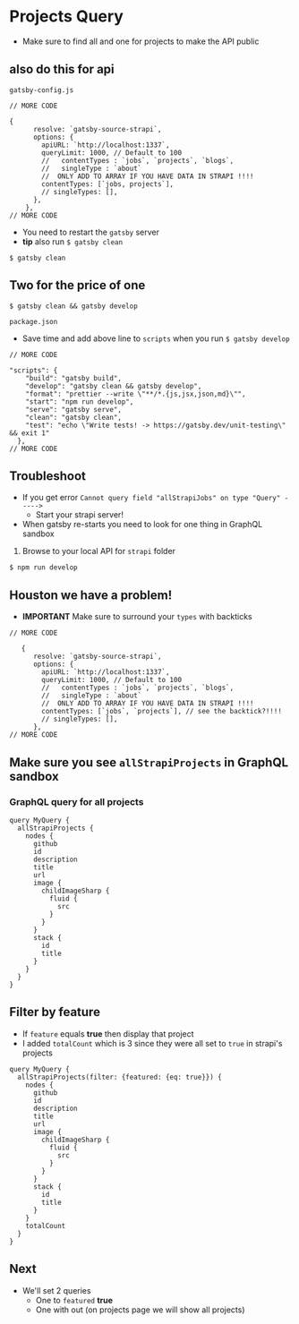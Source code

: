 # Projects Query
* Make sure to find all and one for projects to make the API public

## also do this for api
`gatsby-config.js`

```
// MORE CODE

{
      resolve: `gatsby-source-strapi`,
      options: {
        apiURL: `http://localhost:1337`,
        queryLimit: 1000, // Default to 100
        //   contentTypes : `jobs`, `projects`, `blogs`,
        //   singleType : `about`
        //  ONLY ADD TO ARRAY IF YOU HAVE DATA IN STRAPI !!!!
        contentTypes: [`jobs, projects`],
        // singleTypes: [],
      },
    },
// MORE CODE
```

* You need to restart the `gatsby` server
* **tip** also run `$ gatsby clean`

`$ gatsby clean`

## Two for the price of one
`$ gatsby clean && gatsby develop`

`package.json`

* Save time and add above line to `scripts` when you run `$ gatsby develop`

```
// MORE CODE

"scripts": {
    "build": "gatsby build",
    "develop": "gatsby clean && gatsby develop",
    "format": "prettier --write \"**/*.{js,jsx,json,md}\"",
    "start": "npm run develop",
    "serve": "gatsby serve",
    "clean": "gatsby clean",
    "test": "echo \"Write tests! -> https://gatsby.dev/unit-testing\" && exit 1"
  },
// MORE CODE
```

## Troubleshoot
* If you get error `Cannot query field "allStrapiJobs" on type "Query" ----->`
  - Start your strapi server!
* When gatsby re-starts you need to look for one thing in GraphQL sandbox

1. Browse to your local API for `strapi` folder

`$ npm run develop`

## Houston we have a problem!
* **IMPORTANT** Make sure to surround your `types` with backticks

```
// MORE CODE

   {
      resolve: `gatsby-source-strapi`,
      options: {
        apiURL: `http://localhost:1337`,
        queryLimit: 1000, // Default to 100
        //   contentTypes : `jobs`, `projects`, `blogs`,
        //   singleType : `about`
        //  ONLY ADD TO ARRAY IF YOU HAVE DATA IN STRAPI !!!!
        contentTypes: [`jobs`, `projects`], // see the backtick?!!!!
        // singleTypes: [],
      },
// MORE CODE
```

## Make sure you see `allStrapiProjects` in GraphQL sandbox
### GraphQL query for all projects
```
query MyQuery {
  allStrapiProjects {
    nodes {
      github
      id
      description
      title
      url
      image {
        childImageSharp {
          fluid {
            src
          }
        }
      }
      stack {
        id
        title
      }
    }
  }
}

```

## Filter by feature
* If `feature` equals **true** then display that project
* I added `totalCount` which is 3 since they were all set to `true` in strapi's projects

```
query MyQuery {
  allStrapiProjects(filter: {featured: {eq: true}}) {
    nodes {
      github
      id
      description
      title
      url
      image {
        childImageSharp {
          fluid {
            src
          }
        }
      }
      stack {
        id
        title
      }
    }
    totalCount
  }
}
```

## Next
* We'll set 2 queries
    - One to `featured` **true**
    - One with out (on projects page we will show all projects)
